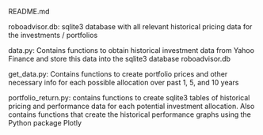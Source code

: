 README.md

roboadvisor.db: sqlite3 database with all relevant historical pricing
data for the investments / portfolios

data.py: Contains functions to obtain historical investment data 
from Yahoo Finance and store this data into the sqlite3 database
roboadvisor.db

get_data.py: Contains functions to create portfolio prices and other 
necessary info for each possible allocation over past 1, 5, and 10 years 

portfolio_return.py: contains functions to create sqlite3 tables of 
historical pricing and performance data for each potential investment 
allocation. Also contains functions that create the historical 
performance graphs using the Python package Plotly